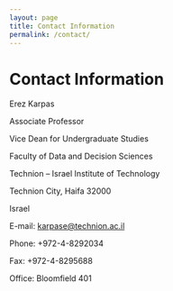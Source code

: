 ```yaml
---
layout: page
title: Contact Information
permalink: /contact/
---
```


# Contact Information

Erez Karpas

Associate Professor

Vice Dean for Undergraduate Studies

Faculty of Data and Decision Sciences

Technion – Israel Institute of Technology

Technion City, Haifa 32000

Israel

E-mail: karpase@technion.ac.il

Phone: +972-4-8292034

Fax: +972-4-8295688

Office: Bloomfield 401
